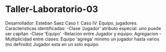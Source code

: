 # Taller-Laboratorio-03
Desarrollador: Esteban Saez
Caso I: 
Caso IV: Equipo, jugadores.
Caracteristicas identificadas:
  -Clase 'Jugador'
    atributo especial: uno puede ser capitan
  -Clase 'Equipo'
  -Relacion entre Jugador y equipo: Agregacion
  -Multiplicidad entre clases: Equipo 'agrega' minimo un jugador hasta varios (no definido)
                               Jugador esta en un solo equipo
